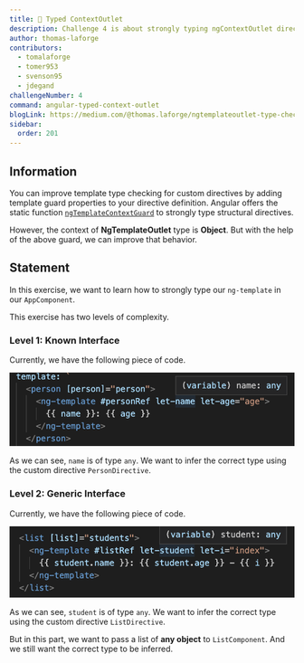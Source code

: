 ```yaml
---
title: 🔴 Typed ContextOutlet
description: Challenge 4 is about strongly typing ngContextOutlet directives
author: thomas-laforge
contributors:
  - tomalaforge
  - tomer953
  - svenson95
  - jdegand
challengeNumber: 4
command: angular-typed-context-outlet
blogLink: https://medium.com/@thomas.laforge/ngtemplateoutlet-type-checking-5d2dcb07a2c6
sidebar:
  order: 201
---
```


## Information

You can improve template type checking for custom directives by adding template guard properties to your directive definition. Angular offers the static function [`ngTemplateContextGuard`](https://angular.dev/guide/directives/structural-directives#improving-template-type-checking-for-custom-directives) to strongly type structural directives.

However, the context of **NgTemplateOutlet** type is **Object**. But with the help of the above guard, we can improve that behavior.

## Statement

In this exercise, we want to learn how to strongly type our `ng-template` in our `AppComponent`.

This exercise has two levels of complexity.

### Level 1: Known Interface

Currently, we have the following piece of code.

![Unknown Person](../../../../assets/4/unknown-person.png 'Unknown Person')

As we can see, `name` is of type `any`. We want to infer the correct type using the custom directive `PersonDirective`.

### Level 2: Generic Interface

Currently, we have the following piece of code.

![Unknown Student](../../../../assets/4/unknown-student.png 'Unknown Student')

As we can see, `student` is of type `any`. We want to infer the correct type using the custom directive `ListDirective`.

But in this part, we want to pass a list of **any object** to `ListComponent`. And we still want the correct type to be inferred.
